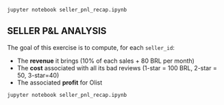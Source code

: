 ```bash
jupyter notebook seller_pnl_recap.ipynb
```
## SELLER P&L ANALYSIS

The goal of this exercise is to compute, for each `seller_id`:

- The **revenue** it brings (10% of each sales + 80 BRL per month)
- The **cost** associated with all its bad reviews (1-star = 100 BRL, 2-star = 50, 3-star=40)
- The associated **profit** for Olist

```bash
jupyter notebook seller_pnl_recap.ipynb
```
